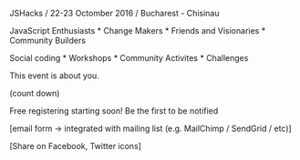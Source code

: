 JSHacks / 22-23 Octomber 2016 / Bucharest - Chisinau

JavaScript Enthusiasts * Change Makers * Friends and Visionaries * Community Builders

Social coding * Workshops * Community Activites * Challenges

This event is about you.

(count down)

Free registering starting soon! Be the first to be notified

[email form -> integrated with mailing list (e.g. MailChimp / SendGrid / etc)]

[Share on Facebook, Twitter icons]
